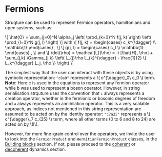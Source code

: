 # Fermions

Struqture can be used to represent Fermion operators, hamiltonians and open systems, such as:

\\[ \hat{O} = \sum_{j=0}^N \alpha_j \left( \prod_{k=0}^N f(j, k) \right) \left( \prod_{l=0}^N g(j, l) \right) \\]
with
\\[ f(j, k) = \begin{cases} c_k^{\dagger} \\\\ \mathbb{1} \end{cases} , \\]
\\[ g(j, l) = \begin{cases} c_l \\\\ \mathbb{1} \end{cases} , \\]
and 
\\[
    \dot{\rho} = \mathcal{L}(\rho) = -i \[\hat{H}, \rho\] + \sum_{j,k} \Gamma_{j,k} \left( L_{j}\rho L_{k}^{\dagger} - \frac{1}{2} \\{ L_k^{\dagger} L_j, \rho \\} \right)
\\]

The simplest way that the user can interact with these objects is by using symbolic representation: `"c0a0"` represents a \\( c^{\dagger}\_0\ c\_0 \\) term.
**Note:** Here c is used in the equations to represent any fermion operator while b was used to represent a boson operator. However, in string serialisation strquture uses the convention that `c` always represents a creation operator, whether in the fermionic or bosonic degrees of freedom and `a` always represents an annihilation operator.
This is a very scalable approach, as indices not mentioned in this string representation are assumed to be acted on by the identity operator: `"c7a25"` represents a \\( c^{\dagger}\_7 c\_{25} \\) term, where all other terms (0 to 6 and 8 to 24) are acted on by \\(I\\).

However, for more fine-grain control over the operators, we invite the user to look into the `FermionProduct` and `HermitianFermionProduct` classes, in the [Building blocks](./products.md) section. If not, please proceed to the [coherent](./noisefree.md) or [decoherent](./noisy.md) dynamics section.

